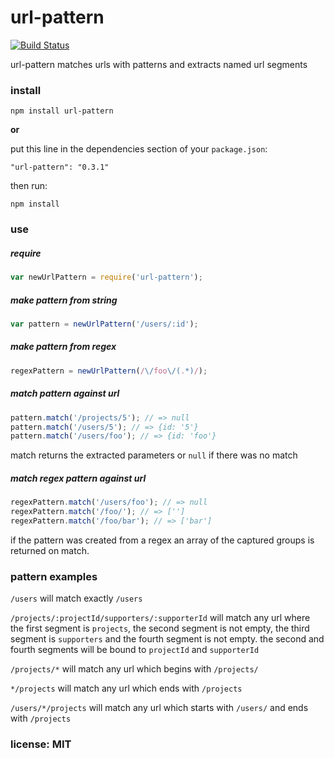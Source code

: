 # url-pattern

[![Build Status](https://travis-ci.org/snd/url-pattern.png)](https://travis-ci.org/snd/url-pattern)

url-pattern matches urls with patterns and extracts named url segments

### install

```
npm install url-pattern
```

**or**

put this line in the dependencies section of your `package.json`:

```
"url-pattern": "0.3.1"
```

then run:

```
npm install
```

### use

##### require

```javascript
var newUrlPattern = require('url-pattern');
```

##### make pattern from string

```javascript
var pattern = newUrlPattern('/users/:id');
```

##### make pattern from regex

```javascript
regexPattern = newUrlPattern(/\/foo\/(.*)/);
```

##### match pattern against url

```javascript
pattern.match('/projects/5'); // => null
pattern.match('/users/5'); // => {id: '5'}
pattern.match('/users/foo'); // => {id: 'foo'}
```

match returns the extracted parameters or `null` if there was no match

##### match regex pattern against url

```javascript
regexPattern.match('/users/foo'); // => null
regexPattern.match('/foo/'); // => ['']
regexPattern.match('/foo/bar'); // => ['bar']
```

if the pattern was created from a regex an array of the captured groups is returned on match.

### pattern examples

`/users` will match exactly `/users`

`/projects/:projectId/supporters/:supporterId` will match any url where the first
segment is `projects`, the second segment is not empty, the third segment is
`supporters` and the fourth segment is not empty. the second and fourth segments will be bound
to `projectId` and `supporterId`

`/projects/*` will match any url which begins with `/projects/`

`*/projects` will match any url which ends with `/projects`

`/users/*/projects` will match any url which starts with `/users/` and ends with `/projects`

### license: MIT
